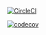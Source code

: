 [![CircleCI](https://dl.circleci.com/status-badge/img/gh/stamp222/recipeSpringApp/tree/master.svg?style=svg)](https://dl.circleci.com/status-badge/redirect/gh/stamp222/recipeSpringApp/tree/master)

[![codecov](https://codecov.io/gh/stamp222/recipeSpringApp/branch/master/graph/badge.svg?token=JYZ3FUOJ51)](https://codecov.io/gh/stamp222/recipeSpringApp)